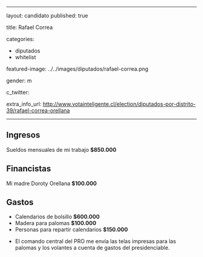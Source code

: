  ---
layout: candidato
published: true

title: Rafael Correa

categories:
- diputados
- whitelist

featured-image: ../../images/diputados/rafael-correa.png

gender: m

c_twitter: 

extra_info_url: http://www.votainteligente.cl/election/diputados-por-distrito-39/rafael-correa-orellana

---


## Ingresos


Sueldos mensuales de mi trabajo **$850.000**


## Financistas


Mi madre Doroty Orellana **$100.000**


## Gastos


- Calendarios de bolsillo **$600.000**
- Madera para palomas **$100.000**
- Personas para repartir calendarios **$150.000**

* El comando central del PRO me envía las telas impresas para las palomas y los volantes a cuenta de gastos del presidenciable.
